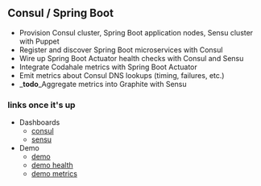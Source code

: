 ## Consul / Spring Boot
- Provision Consul cluster, Spring Boot application nodes, Sensu cluster with Puppet
- Register and discover Spring Boot microservices with Consul
- Wire up Spring Boot Actuator health checks with Consul and Sensu
- Integrate Codahale metrics with Spring Boot Actuator
- Emit metrics about Consul DNS lookups (timing, failures, etc.)
- _**todo**_Aggregate metrics into Graphite with Sensu


### links once it's up
- Dashboards
	- [consul](http://172.20.20.12:8500/ui/#/dc1/services)
	- [sensu](http://172.20.20.17:3000/#/events)
- Demo
	- [demo](http://172.20.20.13:8080/demo)
	- [demo health](http://172.20.20.13:8081/health)
	- [demo metrics](http://172.20.20.13:8081/metrics)